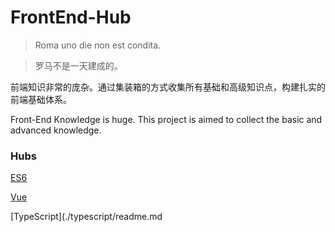 # FrontEnd-Hub

> Roma uno die non est condita.

> 罗马不是一天建成的。

前端知识非常的庞杂。通过集装箱的方式收集所有基础和高级知识点，构建扎实的前端基础体系。

Front-End Knowledge is huge. This project is aimed to collect the basic and advanced knowledge.

### Hubs

[ES6](./es6/readme.md)

[Vue](./vue/readme.md)

[TypeScript](./typescript/readme.md




